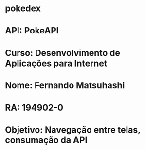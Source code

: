 # pokedex

# API: PokeAPI
# Curso: Desenvolvimento de Aplicações para Internet
# Nome: Fernando Matsuhashi
# RA: 194902-0
# Objetivo: Navegação entre telas, consumação da API
